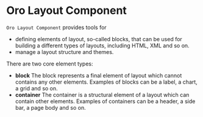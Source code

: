 Oro Layout Component
====================

`Oro Layout Component` provides tools for

- defining elements of layout, so-called blocks, that can be used for building a different types of layouts, including HTML, XML and so on.
- manage a layout structure and themes.

There are two core element types:

- **block**
The block represents a final element of layout which cannot contains any other elements. Examples of blocks can be a label, a chart, a grid and so on.
- **container**
The container is a structural element of a layout which can contain other elements. Examples of containers can be a header, a side bar, a page body and so on.

